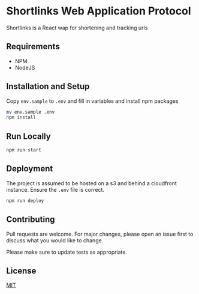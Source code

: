 # Shortlinks Web Application Protocol
Shortlinks is a React wap for shortening and tracking urls

## Requirements
- NPM 
- NodeJS

## Installation and Setup
Copy `env.sample` to `.env` and fill in variables and install npm packages

```bash
mv env.sample .env
npm install
```

## Run Locally

```bash
npm run start
```

## Deployment

The project is assumed to be hosted on a s3 and behind a cloudfront instance. Ensure the `.env` file is correct.

```bash
npm run deploy
```

## Contributing
Pull requests are welcome. For major changes, please open an issue first to discuss what you would like to change.

Please make sure to update tests as appropriate.

## License
[MIT](https://choosealicense.com/licenses/mit/)